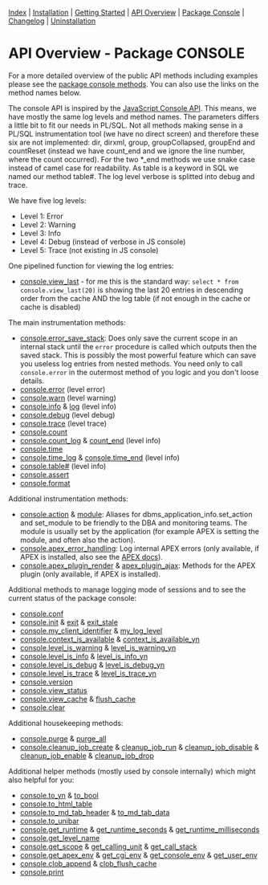 <!-- nav -->

[Index](README.md)
| [Installation](installation.md)
| [Getting Started](getting-started.md)
| [API Overview](api-overview.md)
| [Package Console](package-console.md)
| [Changelog](changelog.md)
| [Uninstallation](uninstallation.md)

<!-- navstop -->

# API Overview - Package CONSOLE

For a more detailed overview of the public API methods including examples please
see the [package console methods](package-console.md). You can also use the
links on the method names below.

The console API is inspired by the [JavaScript Console
API](https://developers.google.com/web/tools/chrome-devtools/console/api). This
means, we have mostly the same log levels and method names. The parameters
differs a little bit to fit our needs in PL/SQL. Not all methods making sense in
a PL/SQL instrumentation tool (we have no direct screen) and therefore these six
are not implemented: dir, dirxml, group, groupCollapsed, groupEnd and countReset
(instead we have count_end and we ignore the line number, where the count
occurred). For the two \*_end methods we use snake case instead of camel case
for readability. As table is a keyword in SQL we named our method table#. The
log level verbose is splitted into debug and trace.

We have five log levels:

- Level 1: Error
- Level 2: Warning
- Level 3: Info
- Level 4: Debug (instead of verbose in JS console)
- Level 5: Trace (not existing in JS console)

One pipelined function for viewing the log entries:

- [console.view_last](package-console.md#function-view_last) - for me this is
  the standard way: `select * from console.view_last(20)` is showing the last 20
  entries in descending order from the cache AND the log table (if not enough in
  the cache or cache is disabled)

The main instrumentation methods:

- [console.error_save_stack](package-console.md#procedure-error_save_stack):
  Does only save the current scope in an internal stack until the `error`
  procedure is called which outputs then the saved stack. This is possibly the
  most powerful feature which can save you useless log entries from nested
  methods. You need only to call `console.error` in the outermost method of you
  logic and you don't loose details.
- [console.error](package-console.md#procedure-error) (level error)
- [console.warn](package-console.md#procedure-warn) (level warning)
- [console.info](package-console.md#procedure-info) &
  [log](package-console.md#procedure-log) (level info)
- [console.debug](package-console.md#procedure-debug) (level debug)
- [console.trace](package-console.md#procedure-trace) (level trace)
- [console.count](package-console.md#procedure-count)
- [console.count_log](package-console.md#procedure-count_log) &
  [count_end](package-console.md#procedure-count_end) (level info)
- [console.time](package-console.md#procedure-time)
- [console.time_log](package-console.md#procedure-time_log) &
  [console.time_end](package-console.md#procedure-time_end) (level info)
- [console.table#](package-console.md#procedure-table) (level info)
- [console.assert](package-console.md#procedure-assert)
- [console.format](package-console.md#function-format)

Additional instrumentation methods:

- [console.action](package-console.md#procedure-action) &
  [module](package-console.md#procedure-module): Aliases for
  dbms_application_info.set_action and set_module to be friendly to the DBA and
  monitoring teams. The module is usually set by the application (for example
  APEX is setting the module, and often also the action).
- [console.apex_error_handling](package-console.md#function-apex_error_handling):
  Log internal APEX errors (only available, if APEX is installed, also see the
  [APEX
  docs](https://docs.oracle.com/en/database/oracle/application-express/20.2/aeapi/Example-of-an-Error-Handling-Function.html#GUID-2CD75881-1A59-4787-B04B-9AAEC14E1A82)).
- [console.apex_plugin_render](package-console.md#function-apex_plugin_render) &
  [apex_plugin_ajax](package-console.md#function-apex_plugin_ajax): Methods for
  the APEX plugin (only available, if APEX is installed).

Additional methods to manage logging mode of sessions and to see the current
status of the package console:

- [console.conf](package-console.md#procedure-conf)
- [console.init](package-console.md#procedure-init) &
  [exit](package-console.md#procedure-exit) &
  [exit_stale](package-console.md#procedure-exit_stale)
- [console.my_client_identifier](package-console.md#function-my_client_identifier)
  & [my_log_level](package-console.md#function-my_log_level)
- [console.context_is_available](package-console.md#function-context_is_available)
  &
  [context_is_available_yn](package-console.md#function-context_is_available_yn)
- [console.level_is_warning](package-console.md#function-level_is_warning)
  &
  [level_is_warning_yn](package-console.md#function-level_is_warning_yn)
- [console.level_is_info](package-console.md#function-level_is_info) &
  [level_is_info_yn](package-console.md#function-level_is_info_yn)
- [console.level_is_debug](package-console.md#function-level_is_debug)
  &
  [level_is_debug_yn](package-console.md#function-level_is_debug_yn)
- [console.level_is_trace](package-console.md#function-level_is_trace)
  &
  [level_is_trace_yn](package-console.md#function-level_is_trace_yn)
- [console.version](package-console.md#function-version)
- [console.view_status](package-console.md#function-view_status)
- [console.view_cache](package-console.md#function-view_cache) &
  [flush_cache](package-console.md#procedure-flush_cache)
- [console.clear](package-console.md#procedure-clear)

Additional housekeeping methods:

- [console.purge](package-console.md#procedure-purge) &
  [purge_all](package-console.md#procedure-purge_all)
- [console.cleanup_job_create](package-console.md#procedure-cleanup_job_create)
  & [cleanup_job_run](package-console.md#procedure-cleanup_job_run) &
  [cleanup_job_disable](package-console.md#procedure-cleanup_job_disable) &
  [cleanup_job_enable](package-console.md#procedure-cleanup_job_enable) &
  [cleanup_job_drop](package-console.md#procedure-cleanup_job_drop)

Additional helper methods (mostly used by console internally) which might also
helpful for you:

- [console.to_yn](package-console.md#function-to_yn) &
  [to_bool](package-console.md#function-to_bool)
- [console.to_html_table](package-console.md#function-to_html_table)
- [console.to_md_tab_header](package-console.md#function-to_md_tab_header) &
  [to_md_tab_data](package-console.md#function-to_md_tab_data)
- [console.to_unibar](package-console.md#function-to_unibar)
- [console.get_runtime](package-console.md#function-get_runtime) &
  [get_runtime_seconds](package-console.md#function-get_runtime_seconds) &
  [get_runtime_milliseconds](package-console.md#function-get_runtime_milliseconds)
- [console.get_level_name](package-console.md#function-get_level_name)
- [console.get_scope](package-console.md#function-get_scope) &
  [get_calling_unit](package-console.md#function-get_calling_unit) &
  [get_call_stack](package-console.md#function-get_call_stack)
- [console.get_apex_env](package-console.md#function-get_apex_env) &
  [get_cgi_env](package-console.md#function-get_cgi_env) &
  [get_console_env](package-console.md#function-get_console_env) &
  [get_user_env](package-console.md#function-get_user_env)
- [console.clob_append](package-console.md#procedure-clob_append) &
  [clob_flush_cache](package-console.md#procedure-clob_flush_cache)
- [console.print](package-console.md#procedure-print)
